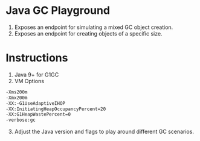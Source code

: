 # Java GC Playground
1. Exposes an endpoint for simulating a mixed GC object creation.
2. Exposes an endpoint for creating objects of a specific size.

# Instructions
1. Java 9+ for G1GC
2. VM Options
```dtd
-Xms200m
-Xmx200m
-XX:-G1UseAdaptiveIHOP
-XX:InitiatingHeapOccupancyPercent=20
-XX:G1HeapWastePercent=0
-verbose:gc
```
3. Adjust the Java version and flags to play around different GC scenarios.
